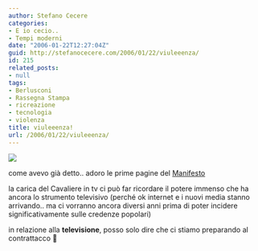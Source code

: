 ```yaml
---
author: Stefano Cecere
categories:
- E io cecio..
- Tempi moderni
date: "2006-01-22T12:27:04Z"
guid: http://stefanocecere.com/2006/01/22/viuleeenza/
id: 215
related_posts:
- null
tags:
- Berlusconi
- Rassegna Stampa
- ricreazione
- tecnologia
- violenza
title: viuleeenza!
url: /2006/01/22/viuleeenza/
---
```


![](/wp-content/viuleeenza.jpg)

come avevo già detto.. adoro le prime pagine del [Manifesto](http://www.ilmanifesto.it)

la carica del Cavaliere in tv ci può far ricordare il potere immenso che ha ancora lo strumento televisivo (perché ok internet e i nuovi media stanno arrivando.. ma ci vorranno ancora diversi anni prima di poter incidere significativamente sulle credenze popolari)

in relazione alla **televisione**, posso solo dire che ci stiamo preparando al contrattacco 🙂